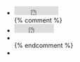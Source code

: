 <ul class="share-buttons unstyled">
  <li class="twitter">
    <iframe width="100px" scrolling="no" height="20px" frameborder="0" src="http://platform.twitter.com/widgets/tweet_button.html?url=http://{{ site.host }}{{ page.url }}&amp;via=dontknownet&amp;text={{page.title}}&amp;count=horizontal" role="presentation" allowtransparency="true" class="twitter-share-button" name="tweet_frame" id="tweet_frame"></iframe>
  </li>
  {% comment %}
  <li class="googleplus">
    <iframe width="100%" scrolling="no" frameborder="0" title="+1" vspace="0" tabindex="0" style="position: static; left: 0pt; top: 0pt; width: 90px; margin: 0px; border-style: none; height: 20px; visibility: visible;" src="https://plusone.google.com/_/+1/fastbutton?url=http://{{ site.host }}{{ page.url }}&amp;size=medium&amp;count=true&amp;hl=es-ES&amp;jsh=m%3B%2F_%2Fapps-static%2F_%2Fjs%2Fgapi%2F__features__%2Frt%3Dj%2Fver%3DbzilflO1N2c.es.%2Fsv%3D1%2Fam%3D!Ze6NnRS0VYCICGRMrA%2Fd%3D1#id=I3_1333041409812&amp;parent=http://www.dontknow.net&amp;rpctoken=282566404&amp;_methods=onPlusOne%2C_ready%2C_close%2C_open%2C_resizeMe%2C_renderstart" name="plus1" marginwidth="0" marginheight="0" id="plus1" hspace="0" allowtransparency="true"></iframe>
  </li>
  <li class="linkedin">
    <script src="//platform.linkedin.com/in.js" type="text/javascript"></script>
    <script type="IN/Share" data-url="http://{{ site.host }}{{ page.url }}" data-counter="right"></script>
  </li>
  {% endcomment %}
  <li class="facebook">
    <div class="fb-like" data-href="http://{{ site.host }}{{ page.url }}" data-send="false" data-layout="button_count" data-width="450" data-show-faces="false" data-font="arial" data-action="recommend"></div>
  </li>
</ul>
